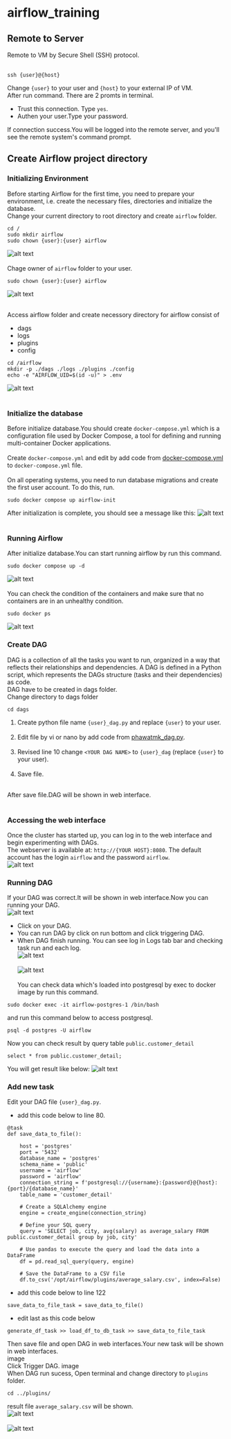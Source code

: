 # airflow_training
## Remote to Server
Remote to VM by Secure Shell (SSH) protocol. <br />
<br />
```
ssh {user}@{host}
```
Change ```{user}``` to your user and ```{host}``` to your external IP of VM. <br />
After run command. There are 2 promts in terminal.<br />
- Trust this connection. Type ```yes```.<br />
- Authen your user.Type your password.<br />

If connection success.You will be logged into the remote server, and you'll see the remote system's command prompt.<br />

## Create Airflow project directory
### Initializing Environment
Before starting Airflow for the first time, you need to prepare your environment, i.e. create the necessary files, directories and initialize the database.<br />
Change your current directory to root directory and create ```airflow``` folder.<br />
```
cd /
sudo mkdir airflow
sudo chown {user}:{user} airflow
```
![alt text](https://github.com/phawatmk/airflow_training/blob/main/images/mkdir_airflow.png) <br /><br />
Chage owner of ```airflow``` folder to your user.<br />
```
sudo chown {user}:{user} airflow
```
![alt text](https://github.com/phawatmk/airflow_training/blob/main/images/chown_airflow.png) <br /><br />

Access airflow folder and create necessory directory for airflow consist of <br />
- dags
- logs
- plugins
- config

```
cd /airflow
mkdir -p ./dags ./logs ./plugins ./config
echo -e "AIRFLOW_UID=$(id -u)" > .env
```
![alt text](https://github.com/phawatmk/airflow_training/blob/main/images/mkdir.png) <br /><br />
### Initialize the database
Before initialize database.You should create ```docker-compose.yml``` which is a configuration file used by Docker Compose, a tool for defining and running multi-container Docker applications. <br /><br />
Create ```docker-compose.yml``` and edit by add code from [docker-compose.yml](https://github.com/phawatmk/airflow_training/blob/main/docker-compose.yml) to ```docker-compose.yml``` file.<br /><br />
On all operating systems, you need to run database migrations and create the first user account. To do this, run.

```
sudo docker compose up airflow-init
```

After initialization is complete, you should see a message like this:
![alt text](https://github.com/phawatmk/airflow_training/blob/main/images/airflow_init.png) <br /><br />
### Running Airflow
After initialize database.You can start running airflow by run this command.<br />
```
sudo docker compose up -d
```
![alt text](https://github.com/phawatmk/airflow_training/blob/main/images/docker_compose_up.png) <br /><br />
You can check the condition of the containers and make sure that no containers are in an unhealthy condition.<br />
```
sudo docker ps
```
![alt text](https://github.com/phawatmk/airflow_training/blob/main/images/docker_ps.png) <br />

### Create DAG
DAG is a collection of all the tasks you want to run, organized in a way that reflects their relationships and dependencies. A DAG is defined in a Python script, which represents the DAGs structure (tasks and their dependencies) as code.<br />
DAG have to be created in dags folder.<br />
Change directory to dags folder<br />
```
cd dags
```
1. Create python file name ```{user}_dag.py``` and replace ```{user}``` to your user.<br /><br />
2. Edit file by vi or nano by add code from [phawatmk_dag.py](https://github.com/phawatmk/airflow_training/blob/main/phawatmk_dag.py).<br /><br />
3. Revised line 10 change ```<YOUR DAG NAME>``` to ```{user}_dag``` (replace ```{user}``` to your user).<br /><br />
4. Save file.<br /><br />

After save file.DAG will be shown in web interface.<br /><br />

### Accessing the web interface
Once the cluster has started up, you can log in to the web interface and begin experimenting with DAGs.<br />
The webserver is available at: ```http://{YOUR HOST}:8080```. The default account has the login ```airflow``` and the password ```airflow```.<br />
![alt text](https://github.com/phawatmk/airflow_training/blob/main/images/airflow_login.png) <br />

### Running DAG
If your DAG was correct.It will be shown in web interface.Now you can running your DAG.<br />
![alt text](https://github.com/phawatmk/airflow_training/blob/main/images/airflow_before_trigger.png) <br />
- Click on your DAG.<br />
- You can run DAG by click on run bottom and click triggering DAG.<br />
- When DAG finish running. You can see log in Logs tab bar and checking task run and each log.<br />
![alt text](https://github.com/phawatmk/airflow_training/blob/main/images/airflow_after_trigger.png) <br /><br />
![alt text](https://github.com/phawatmk/airflow_training/blob/main/images/airflow_log_org.png) <br /><br />
You can check data which's loaded into postgresql by exec to docker image by run this command.<br />

```
sudo docker exec -it airflow-postgres-1 /bin/bash
```
and run this command below to access postgresql.<br />
```
psql -d postgres -U airflow
```
Now you can check result by query table ```public.customer_detail```
```
select * from public.customer_detail;
```
You will get result like below:
![alt text](https://github.com/phawatmk/airflow_training/blob/main/images/result.png) <br />
### Add new task
Edit your DAG file ```{user}_dag.py```. 
- add this code below to line 80.<br />
```
@task
def save_data_to_file():

    host = 'postgres'
    port = '5432'
    database_name = 'postgres'
    schema_name = 'public'
    username = 'airflow'
    password = 'airflow'
    connection_string = f'postgresql://{username}:{password}@{host}:{port}/{database_name}'
    table_name = 'customer_detail'
    
    # Create a SQLAlchemy engine
    engine = create_engine(connection_string)
    
    # Define your SQL query
    query = 'SELECT job, city, avg(salary) as average_salary FROM public.customer_detail group by job, city'

    # Use pandas to execute the query and load the data into a DataFrame
    df = pd.read_sql_query(query, engine)

    # Save the DataFrame to a CSV file
    df.to_csv('/opt/airflow/plugins/average_salary.csv', index=False)
```
 - add this code below to line 122
```
save_data_to_file_task = save_data_to_file()
```
- edit last as this code below
```
generate_df_task >> load_df_to_db_task >> save_data_to_file_task
```
Then save file and open DAG in web interfaces.Your new task will be shown in web interfaces.<br />
image<br />
Click Trigger DAG.
image<br />
When DAG run sucess, Open terminal and change directory to ```plugins``` folder.<br />

```
cd ../plugins/
```

result file ```average_salary.csv``` will be shown.<br />
![alt text](https://github.com/phawatmk/airflow_training/blob/main/images/new_task_file.png)<br /><br />
![alt text](https://github.com/phawatmk/airflow_training/blob/main/images/check_file.png) <br /><br />

